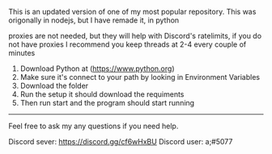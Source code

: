 This is an updated version of one of my most popular repository. This was origonally in nodejs, but I have remade it, in python

proxies are not needed, but they will help with Discord's ratelimits, if you do not have proxies I recommend you keep threads at 2-4 every couple of minutes

1. Download Python at (https://www.python.org)
2. Make sure it's connect to your path by looking in Environment Variables 
3. Download the folder
4. Run the setup it should download the requiments
5. Then run start and the program should start running

-------------------------------------------------------------------------

Feel free to ask my any questions if you need help.

Discord sever: https://discord.gg/cf6wHxBU
Discord user: a;#5077
